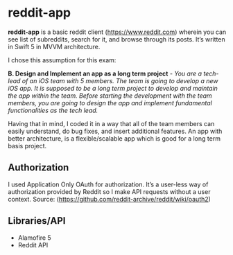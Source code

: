 # reddit-app
**reddit-app** is a basic reddit client  (https://www.reddit.com) wherein you can see list of subreddits, search for it, and browse through its posts. It’s written in Swift 5 in MVVM architecture.

I chose this assumption for this exam:

**B. Design and Implement an app as a long term project** -
*You are a tech-lead of an iOS team with 5 members. The team is going to develop a new iOS
app. It is supposed to be a long term project to develop and maintain the app within the team.
Before starting the development with the team members, you are going to design the app and
implement fundamental functionalities as the tech lead.*

Having that in mind, I coded it in a way that all of the team members can easily understand, do bug fixes, and insert additional features. An app with better architecture, is a flexible/scalable app which is good for a long term basis project. 

## Authorization
I used Application Only OAuth for authorization. It’s a user-less way of authorization provided by Reddit so I make API requests without a user context.
Source: (https://github.com/reddit-archive/reddit/wiki/oauth2)

## Libraries/API 
* Alamofire 5
* Reddit API 
